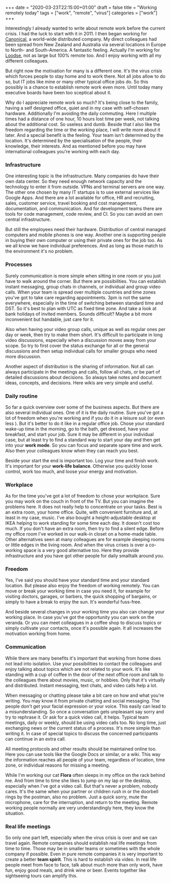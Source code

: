 +++
date = "2020-03-23T22:15:00+01:00"
draft = false
title = "Working remotely today"
tags = ["work", "remote", "virus"]
categories = ["work"]
+++

Interestingly I already wanted to write about remote work before the current crisis. I had the luck to start with it in 2011. I then began working for [Canonical](https://canonical.com/), a world-wide distributed company. My direct colleagues had been spread from New Zealand and Australia via several locations in Europe to North- and South-America. A fantastic feeling. Actually I'm working for [Loodse](https://www.loodse.com/), not as large but 100% remote too. And I enjoy working with all my different colleagues.

But right now the motivation for many is a different one. It's the virus crisis which forces people to stay home and to work there. Not all jobs allow to do so, but IT jobs like mine or many other typical office jobs do. So this possibly is a chance to establish remote work even more. Until today many executive boards have been too sceptical about it.

Why do I appreciate remote work so much? It's being close to the family, having a self designed office, quiet and in my case with self-chosen hardware. Additionally I'm avoiding the daily commuting. Here I multiple times had a distance of one hour, 10 hours lost time per week, not talking about the additional cost. So useless and dumb. Beside that I also like the freedom regarding the time or the working place, I will write more about it later. And a special benefit is the feeling. Your team isn't determined by the location. It's determined by the specialisation of the people, their knowledge, their interests. And as mentioned before you may have international colleagues you're working with each day.

### Infrastructure

One interesting topic is the infrastructure. Many companies do have their own data center. So they need enough network capacity and the technology to enter it from outside. VPNs and terminal servers are one way. The other one chosen by many IT startups is to use external services like Google Apps. And there are a lot available for office, HR and recruiting, sales, customer service, travel booking and cost management, documentation, and communication. And for development teams there are tools for code management, code review, and CI. So you can avoid an own central infrastructure.

But still the employees need their hardware. Distribution of central managed computers and mobile phones is one way. Another one is supporting people in buying their own computer or using their private ones for the job too. As we all know we have individual preferences. And as long as those match to the environment it's no problem.

### Processes

Surely communication is more simple when sitting in one room or you just have to walk around the corner. But there are possibilities. You can establish instant messaging, group chats in channels, or individual and group video calls. When your team is spread over multiple countries and time zones you've got to take care regarding appointments. 3pm is not the same everywhere, especially in the time of switching between standard time and DST. So it's best to plan with UTC as fixed time zone. And take a look at bank holidays of invited members. Sounds difficult? Maybe a bit more inconvenient but handable, just care for it.

Also when having your video group calls, unique as well as regular ones per day or week, then try to make them short. It's difficult to participate in long video discussions, especially when a discussion moves away from your scope. So try to first cover the status exchange for all or the general discussions and then setup individual calls for smaller groups who need more discussion.

Another aspect of distribution is the sharing of information. Not all can always participate in the meetings and calls, follow all chats, or be part of detailed discussions about decisions. So always take notes and document ideas, concepts, and decisions. Here wikis are very simple and useful.

### Daily routine

So far a quick overview over some of the business aspects. But there are also several individual ones. One of it is the daily routine. Sure you've got a lot of freedom when you're working and if you do it in a leisure suit (or even less **<smile>**). But it's better to do it like in a regular office job. Chose your standard wake-up time in the morning, go to the bath, get dressed, have your breakfast, and start your job. Sure it may be different in your individual case, but at least try to find a standard way to start your day and then get into your **work mode**. So you can focus and separate spare time and work. Also then your colleagues know when they can reach you best.

Beside your start the end is important too. Log your time and finish work. It's important for your **work-life balance**. Otherwise you quickly loose control, work too much, and loose your energy and motivation.

### Workplace

As for the time you've got a lot of freedom to chose your workplace. Sure you may work on the couch in front of the TV. But you can imagine the problems here. It does not really help to concentrate on your tasks. Best is an extra room, your home office. Quite, with convenient furniture and, at least in my case, music. I've also bought a height-adjustable desktop at IKEA helping to work standing for some time each day. It doesn't cost too much. If you don't have an extra room, then try to find a silent edge. Before my office room I've worked in our walk-in closet on a home-made table. Other alternatives seen at many colleagues are for example sleeping rooms or little edges in the living room. And when the virus crises is over a co-working space is a very good alternative too. Here they provide infrastructure and you have got other people for daily smalltalk around you.

### Freedom

Yes, I've said you should have your standard time and your standard location. But please also enjoy the freedom of working remotely. You can move or break your working time in case you need it, for example for visiting doctors, garages, or barbers, the quick shopping of bargains, or simply to have a break to enjoy the sun. It's wonderful fuss-free.

And beside several changes in your working time you also can change your working place. In case you've got the opportunity you can work on the veranda. Or you can meet colleagues in a coffee shop to discuss topics or simply cultivate your contacts, once it's possible again. It all increases the motivation working from home.

### Communication

While there are many benefits it's important that working from home does not lead into isolation. Use your possibilities to contact the colleagues and enjoy talking about topics which are not related to your work. It's like standing with a cup of coffee in the door of the next office room and talk to the colleagues there about movies, music, or hobbies. Only that it's virtually and distributed. Instant messaging, text chats, and video calls help a lot.

When messaging or chatting please take a bit care on how and what you're writing. You may know it from private chatting and social messaging. The people don't get your facial expression or your voice. This easily can lead to a misunderstanding. So once a conversation gets unpleasant say sorry and try to rephrase it. Or ask for a quick video call, it helps. Typical team meetings, daily or weekly, should be using video calls too. No long time, just exchanging news or the current status of a process. It's more simple than writing it. In case of special topics to discuss the concerned participants can continue in an extra call.

All meeting protocols and other results should be maintained online too. Here you can use tools like the Google Docs or similar, or a wiki. This way the information reaches all people of your team, regardless of location, time zone, or individual reasons for missing a meeting.

While I'm working our cat **Flora** often sleeps in my office on the rack behind me. And from time to time she likes to jump on my lap or the desktop, especially when I've got a video call. But that's never a problem, nobody cares. It's the same when your partner or children rush in or the doorbell rings by the postman, also no problem. Just a quick sorry, mute the microphone, care for the interruption, and return to the meeting. Remote working people normally are very understandingly here, they know the situation.

### Real life meetings

So only one part left, especially when the virus crisis is over and we can travel again. Remote companies should establish real life meetings from time to time. Those may be in smaller teams or sometimes with the whole company if possible. Even in pure remote companies it is very important to create a better **team spirit**. This is hard to establish via video. In real life people meet from face to face, talk about much more than only work, have fun, enjoy good meals, and drink wine or beer. Events together like sightseeing tours can amplify this.

